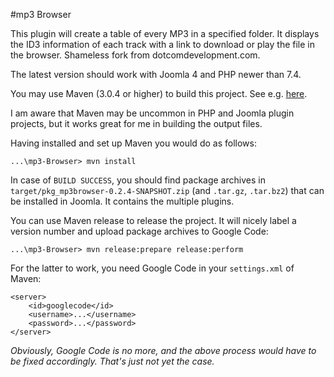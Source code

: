 #mp3 Browser

This plugin will create a table of every MP3 in a specified folder. It displays the ID3 information of each track with a link to download or play the file in the browser. Shameless fork from dotcomdevelopment.com.

The latest version should work with Joomla 4 and PHP newer than 7.4.

You may use Maven (3.0.4 or higher) to build this project. See e.g. [here](http://maven.apache.org/run-maven/index.html).

I am aware that Maven may be uncommon in PHP and Joomla plugin projects, but it works great for me in building the output files.

Having installed and set up Maven you would do as follows:

	...\mp3-Browser> mvn install

In case of `BUILD SUCCESS`, you should find package archives in `target/pkg_mp3browser-0.2.4-SNAPSHOT.zip` (and `.tar.gz`, `.tar.bz2`) that can be installed in Joomla. It contains the multiple plugins.

You can use Maven release to release the project. It will nicely label a version number and upload package archives to Google Code:

	...\mp3-Browser> mvn release:prepare release:perform

For the latter to work, you need Google Code in your `settings.xml` of Maven:

	<server>
		<id>googlecode</id>
		<username>...</username>
		<password>...</password>
	</server>
	
*Obviously, Google Code is no more, and the above process would have to be fixed accordingly. That's just not yet the case.*
